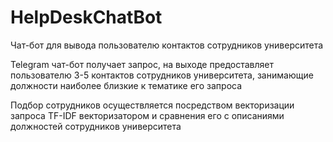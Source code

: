 # HelpDeskChatBot
Чат-бот для вывода пользователю контактов сотрудников университета

Telegram чат-бот получает запрос, на выходе предоставляет пользователю 3-5 контактов сотрудников университета, занимающие должности наиболее близкие к тематике его запроса

Подбор сотрудников осуществляется посредством векторизации запроса TF-IDF векторизатором и сравнения его с описаниями должностей сотрудников университета
